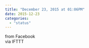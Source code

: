 ```yaml
---
title: "December 23, 2015 at 01:06PM"
date: 2015-12-23
categories: 
  - "status"
---
```


from Facebook  
via IFTTT
